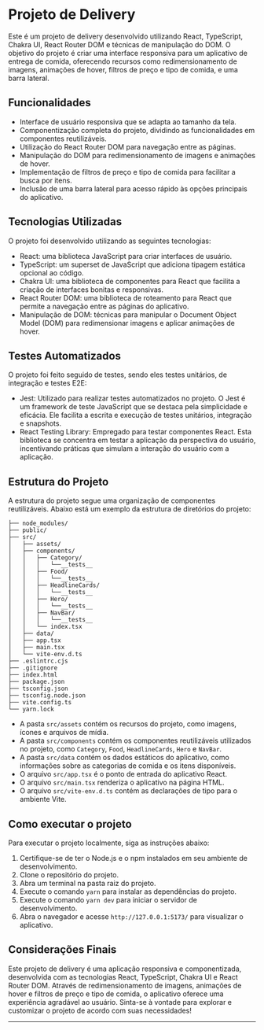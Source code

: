 # Projeto de Delivery

Este é um projeto de delivery desenvolvido utilizando React, TypeScript, Chakra UI, React Router DOM e técnicas de manipulação do DOM. O objetivo do projeto é criar uma interface responsiva para um aplicativo de entrega de comida, oferecendo recursos como redimensionamento de imagens, animações de hover, filtros de preço e tipo de comida, e uma barra lateral.

## Funcionalidades

- Interface de usuário responsiva que se adapta ao tamanho da tela.
- Componentização completa do projeto, dividindo as funcionalidades em componentes reutilizáveis.
- Utilização do React Router DOM para navegação entre as páginas.
- Manipulação do DOM para redimensionamento de imagens e animações de hover.
- Implementação de filtros de preço e tipo de comida para facilitar a busca por itens.
- Inclusão de uma barra lateral para acesso rápido às opções principais do aplicativo.

## Tecnologias Utilizadas

O projeto foi desenvolvido utilizando as seguintes tecnologias:

- React: uma biblioteca JavaScript para criar interfaces de usuário.
- TypeScript: um superset de JavaScript que adiciona tipagem estática opcional ao código.
- Chakra UI: uma biblioteca de componentes para React que facilita a criação de interfaces bonitas e responsivas.
- React Router DOM: uma biblioteca de roteamento para React que permite a navegação entre as páginas do aplicativo.
- Manipulação de DOM: técnicas para manipular o Document Object Model (DOM) para redimensionar imagens e aplicar animações de hover.

## Testes Automatizados

O projeto foi feito seguido de testes, sendo eles testes unitários, de integração e testes E2E:

- Jest: Utilizado para realizar testes automatizados no projeto. O Jest é um framework de teste JavaScript que se destaca pela simplicidade e eficácia. Ele facilita a escrita e execução de testes unitários, integração e snapshots.
- React Testing Library: Empregado para testar componentes React. Esta biblioteca se concentra em testar a aplicação da perspectiva do usuário, incentivando práticas que simulam a interação do usuário com a aplicação.

## Estrutura do Projeto

A estrutura do projeto segue uma organização de componentes reutilizáveis. Abaixo está um exemplo da estrutura de diretórios do projeto:

```
├── node_modules/
├── public/
├── src/
│   ├── assets/
│   ├── components/
│   │   ├── Category/
│   │   │   └──__tests__
│   │   ├── Food/
│   │   │   └──__tests__
│   │   ├── HeadlineCards/
│   │   │   └──__tests__
│   │   ├── Hero/
│   │   │   └──__tests__
│   │   ├── NavBar/
│   │   │   └──__tests__
│   │   └── index.tsx
│   ├── data/
│   ├── app.tsx
│   ├── main.tsx
│   └── vite-env.d.ts
├── .eslintrc.cjs
├── .gitignore
├── index.html
├── package.json
├── tsconfig.json
├── tsconfig.node.json
├── vite.config.ts
└── yarn.lock
```

- A pasta `src/assets` contém os recursos do projeto, como imagens, ícones e arquivos de mídia.
- A pasta `src/components` contém os componentes reutilizáveis utilizados no projeto, como `Category`, `Food`, `HeadlineCards`, `Hero` e `NavBar`.
- A pasta `src/data` contém os dados estáticos do aplicativo, como informações sobre as categorias de comida e os itens disponíveis.
- O arquivo `src/app.tsx` é o ponto de entrada do aplicativo React.
- O arquivo `src/main.tsx` renderiza o aplicativo na página HTML.
- O arquivo `src/vite-env.d.ts` contém as declarações de tipo para o ambiente Vite.

## Como executar o projeto

Para executar o projeto localmente, siga as instruções abaixo:

1. Certifique-se de ter o Node.js e o npm instalados em seu ambiente de desenvolvimento.
2. Clone o repositório do projeto.
3. Abra um terminal na pasta raiz do projeto.
4. Execute o comando `yarn` para instalar as dependências do projeto.
5. Execute o comando `yarn dev` para iniciar o servidor de desenvolvimento.
6. Abra o navegador e acesse `http://127.0.0.1:5173/` para visualizar o aplicativo.

## Considerações Finais

Este projeto de delivery é uma aplicação responsiva e componentizada, desenvolvida com as tecnologias React, TypeScript, Chakra UI e React Router DOM. Através de redimensionamento de imagens, animações de hover e filtros de preço e tipo de comida, o aplicativo oferece uma experiência agradável ao usuário. Sinta-se à vontade para explorar e customizar o projeto de acordo com suas necessidades!

---
